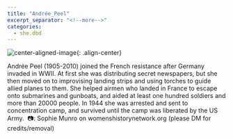 ```yaml
---
title: "Andrée_Peel"
excerpt_separator: "<!--more-->"
categories:
  - she.dbd
---
```



![center-aligned-image](https://cdn.pixabay.com/photo/2020/10/26/16/56/man-5687861_1280.png){: .align-center}

Andrée Peel (1905-2010) joined the French resistance after Germany invaded in WWII. At first she was distributing secret newspapers, but she then moved on to improvising landing strips and using torches to guide allied planes to them. She helped airmen who landed in France to escape onto submarines and gunboats, and aided at least one hundred soldiers and more than 20000 people. In 1944 she was arrested and sent to concentration camp, and survived until the camp was liberated by the US Army.⁠
⁠
📷: Sophie Munro on womenshistorynetwork.org⁠
(please DM for credits/removal)⁠
⁠

